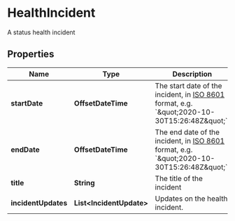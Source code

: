 

# HealthIncident

A status health incident

## Properties

| Name | Type | Description | Notes |
|------------ | ------------- | ------------- | -------------|
|**startDate** | **OffsetDateTime** | The start date of the incident, in [ISO 8601](https://wikipedia.org/wiki/ISO_8601) format, e.g. &#x60;\&quot;2020-10-30T15:26:48Z\&quot;&#x60;. |  |
|**endDate** | **OffsetDateTime** | The end date of the incident, in [ISO 8601](https://wikipedia.org/wiki/ISO_8601) format, e.g. &#x60;\&quot;2020-10-30T15:26:48Z\&quot;&#x60;. |  [optional] |
|**title** | **String** | The title of the incident |  |
|**incidentUpdates** | **List&lt;IncidentUpdate&gt;** | Updates on the health incident. |  |



